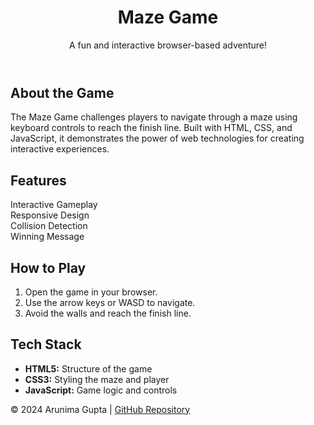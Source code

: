<!DOCTYPE html>
<html lang="en">
<head>
  <meta charset="UTF-8">
  <meta name="viewport" content="width=device-width, initial-scale=1.0">
</head>
<body>
  <header>
    <h1>Maze Game</h1>
    <p>A fun and interactive browser-based adventure!</p>
  </header>

  <section>
    <h2>About the Game</h2>
    <p>The <span class="highlight">Maze Game</span> challenges players to navigate through a maze using keyboard controls to reach the finish line. Built with <span class="highlight">HTML</span>, <span class="highlight">CSS</span>, and <span class="highlight">JavaScript</span>, it demonstrates the power of web technologies for creating interactive experiences.</p>
  </section>

  <section>
    <h2>Features</h2>
    <div class="features">
      <div class="feature">Interactive Gameplay</div>
      <div class="feature">Responsive Design</div>
      <div class="feature">Collision Detection</div>
      <div class="feature">Winning Message</div>
    </div>
  </section>

  <section>
    <h2>How to Play</h2>
    <ol>
      <li>Open the game in your browser.</li>
      <li>Use the arrow keys or WASD to navigate.</li>
      <li>Avoid the walls and reach the finish line.</li>
    </ol>
  </section>

  <section>
    <h2>Tech Stack</h2>
    <ul>
      <li><strong>HTML5:</strong> Structure of the game</li>
      <li><strong>CSS3:</strong> Styling the maze and player</li>
      <li><strong>JavaScript:</strong> Game logic and controls</li>
    </ul>
  </section>

  <footer>
    &copy; 2024 Arunima Gupta | <a href="https://github.com/agrunima151/THE-MAZE-GAME" target="_blank">GitHub Repository</a>
  </footer>
</body>
</html>
